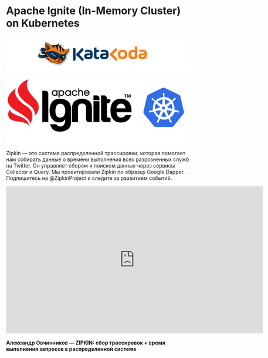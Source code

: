 # Apache Ignite (In-Memory Cluster) on Kubernetes #

![Katacoda Logo](./assets/logo-text-with-head.png)  

![Apache_Ignite logo](./assets/Apache_Ignite_logo.png)  

Zipkin — это система распределенной трассировки, которая помогает нам собирать данные о времени выполнения всех разрозненных служб на Twitter. Он управляет сбором и поиском данных через сервисы Collector и Query. Мы проектировали Zipkin по образцу Google Dapper. Подпишитесь на @ZipkinProject и следите за развитием событий.


<iframe style="width: 700px;height: 400px;" src="https://www.youtube-nocookie.com/embed/dWkGOZMirmI" frameborder="0" allow="accelerometer; autoplay; encrypted-media; gyroscope; picture-in-picture" allowfullscreen></iframe>

**Александр Овчинников — ZIPKIN: сбор трассировок + время выполнения запросов в распределенной системе**
